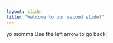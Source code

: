 ```yaml
---
layout: slide
title: "Welcome to our second slide!"
---
```

yo momma
Use the left arrow to go back!
